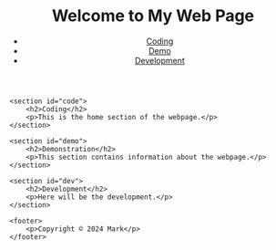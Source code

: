 <head>
    <meta name="viewport" content="width=device-width, initial-scale=1.0">
    <title>SoC Project GitPage</title>
    <link rel="stylesheet" href="styles.css">
</head>

<body>
    <header>
        <h1>Welcome to My Web Page</h1>
        <nav>
            <ul>
                <li><a href="#code">Coding</a></li>
                <li><a href="#demo">Demo</a></li>
                <li><a href="#dev">Development</a></li>
            </ul>
        </nav>
    </header>

    <section id="code">
        <h2>Coding</h2>
        <p>This is the home section of the webpage.</p>
    </section>

    <section id="demo">
        <h2>Demonstration</h2>
        <p>This section contains information about the webpage.</p>
    </section>

    <section id="dev">
        <h2>Development</h2>
        <p>Here will be the development.</p>
    </section>

    <footer>
        <p>Copyright © 2024 Mark</p>
    </footer>
</body>
